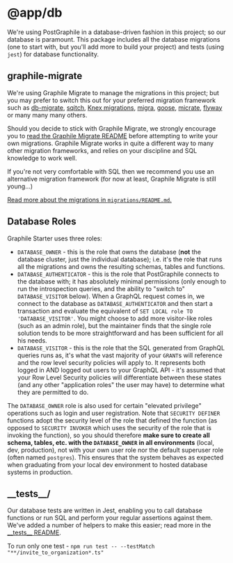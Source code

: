 # @app/db

We're using PostGraphile in a database-driven fashion in this project; so our
database is paramount. This package includes all the database migrations (one to
start with, but you'll add more to build your project) and tests (using `jest`)
for database functionality.

## graphile-migrate

We're using Graphile Migrate to manage the migrations in this project; but you
may prefer to switch this out for your preferred migration framework such as
[db-migrate](https://db-migrate.readthedocs.io/en/latest/),
[sqitch](https://sqitch.org/), [Knex migrations](http://knexjs.org/#Migrations),
[migra](https://github.com/djrobstep/migra),
[goose](https://github.com/pressly/goose#sql-migrations),
[micrate](https://github.com/amberframework/micrate#usage),
[flyway](https://flywaydb.org/) or many many many others.

Should you decide to stick with Graphile Migrate, we strongly encourage you to
[read the Graphile Migrate README](https://github.com/graphile/migrate/blob/main/README.md)
before attempting to write your own migrations. Graphile Migrate works in quite
a different way to many other migration frameworks, and relies on your
discipline and SQL knowledge to work well.

If you're not very comfortable with SQL then we recommend you use an alternative
migration framework (for now at least, Graphile Migrate is still young...)

[Read more about the migrations in `migrations/README.md`.](./migrations/README.md)

## Database Roles

Graphile Starter uses three roles:

- `DATABASE_OWNER` - this is the role that owns the database (**not** the
  database cluster, just the individual database); i.e. it's the role that runs
  all the migrations and owns the resulting schemas, tables and functions.
- `DATABASE_AUTHENTICATOR` - this is the role that PostGraphile connects to the
  database with; it has absolutely minimal permissions (only enough to run the
  introspection queries, and the ability to "switch to" `DATABASE_VISITOR`
  below). When a GraphQL request comes in, we connect to the database as
  `DATABASE_AUTHENTICATOR` and then start a transaction and evaluate the
  equivalent of `SET LOCAL role TO 'DATABASE_VISITOR'`. You might choose to add
  more visitor-like roles (such as an admin role), but the maintainer finds that
  the single role solution tends to be more straightforward and has been
  sufficient for all his needs.
- `DATABASE_VISITOR` - this is the role that the SQL generated from GraphQL
  queries runs as, it's what the vast majority of your `GRANT`s will reference
  and the row level security policies will apply to. It represents both logged
  in AND logged out users to your GraphQL API - it's assumed that your Row Level
  Security policies will differentiate between these states (and any other
  "application roles" the user may have) to determine what they are permitted to
  do.

The `DATABASE_OWNER` role is also used for certain "elevated privilege"
operations such as login and user registration. Note that `SECURITY DEFINER`
functions adopt the security level of the role that defined the function (as
opposed to `SECURITY INVOKER` which uses the security of the role that is
invoking the function), so you should therefore **make sure to create all
schema, tables, etc. with the `DATABASE_OWNER` in all environments** (local,
dev, production), not with your own user role nor the default superuser role
(often named `postgres`). This ensures that the system behaves as expected when
graduating from your local dev environment to hosted database systems in
production.

## \_\_tests\_\_/

Our database tests are written in Jest, enabling you to call database functions
or run SQL and perform your regular assertions against them. We've added a
number of helpers to make this easier; read more in the
[\_\_tests\_\_ README](./__tests__/README.md).

To run only one test -
`npm run test -- --testMatch "**/invite_to_organization*.ts"`
